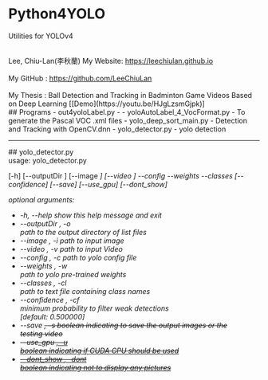# Python4YOLO
Utilities for YOLOv4

<br>
Lee, Chiu-Lan(李秋蘭)  
My Website: <a href="https://leechiulan.github.io" target="_blank">https://leechiulan.github.io</a><br>
<br>
My GitHub : <a href="https://github.com/LeeChiuLan" target="_blank">https://github.com/LeeChiuLan</a><br>
<br>
My Thesis : Ball Detection and Tracking in Badminton Game Videos Based on Deep Learning [[Demo](https://youtu.be/HJgLzsmGjpk)]
    
<br>
## Programs
- out4yoloLabel.py
  - 
- yoloAutoLabel_4_VocFormat.py
  - To generate the Pascal VOC .xml files
- yolo_deep_sort_main.py
  - Detection and Tracking with OpenCV.dnn
- yolo_detector.py
  - yolo detection
  
<hr> 
## yolo_detector.py
<div>
  usage: yolo_detector.py 
  
  [-h] [--outputDir <O>] [--image <I>] [--video <V>]
                      --config <C> --weights <W> --classes <CL>
                      [--confidence] [--save] [--use_gpu]
                      [--dont_show]
</div>
<div>
optional arguments:
<ul>
  <li>
  -h, --help            show this help message and exit</li>

  <li>--outputDir <O>, -o <O><br>
                        path to the output directory of list files</li>
  <li>--image <I>, -i <I>   path to input image</li>
  <li>--video <V>, -v <V>   path to input Video</li>
  <li>--config <C>, -c <C>  path to yolo config file</li>
  <li>--weights <W>, -w <W><br>
                        path to yolo pre-trained weights</li>
  <li>--classes <CL>, -cl <CL><br>
                        path to text file containing class names</li>
  <li>--confidence <CF>, -cf <CF><br>
                        minimum probability to filter weak detections</li>
                        [default: 0.500000]</li>
  <li>--save <S>, -s <S>    boolean indicating to save the output images or the<br>
                        testing video</li>
  <li>--use_gpu <U>, -u <U><br>
                        boolean indicating if CUDA GPU should be used</li>
  <li>--dont_show <DONT>, -dont <DONT><br>
                        boolean indicating not to display any pictures</li>

</ul>         
</div>
